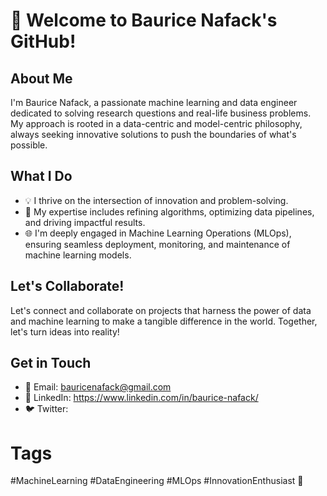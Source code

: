 # 👋 Welcome to Baurice Nafack's GitHub!

## About Me
I'm Baurice Nafack, a passionate machine learning and data engineer dedicated to solving research questions and real-life business problems. My approach is rooted in a data-centric and model-centric philosophy, always seeking innovative solutions to push the boundaries of what's possible.

## What I Do
- 💡 I thrive on the intersection of innovation and problem-solving.
- 🔧 My expertise includes refining algorithms, optimizing data pipelines, and driving impactful results.
- 🌐 I'm deeply engaged in Machine Learning Operations (MLOps), ensuring seamless deployment, monitoring, and maintenance of machine learning models.

## Let's Collaborate!
Let's connect and collaborate on projects that harness the power of data and machine learning to make a tangible difference in the world. Together, let's turn ideas into reality!

## Get in Touch
- 📧 Email: bauricenafack@gmail.com 
- 💼 LinkedIn: https://www.linkedin.com/in/baurice-nafack/ 
- 🐦 Twitter: 

# Tags
#MachineLearning #DataEngineering #MLOps #InnovationEnthusiast 🤖
